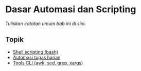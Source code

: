 # Dasar Automasi dan Scripting

_Tuliskan catatan umum bab ini di sini._

## Topik

- [Shell scripting (bash)](01--hell-scripting-bash-.md)
- [Automasi tugas harian](02--utomasi-tugas-harian.md)
- [Tools CLI (awk, sed, grep, xargs)](03--ools-awk-sed-grep-xargs-.md)
